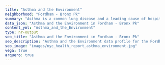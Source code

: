 ```yaml
---
title: "Asthma and the Environment"
neighborhood: "Fordham - Bronx Pk"
summary: "Asthma is a common lung disease and a leading cause of hospitalizations for children under 15 years old. This report provides a summary of asthma indicators by neighborhood. It also describes housing and neighborhood characteristics that can make asthma worse."
data_json: "Asthma and the Environment in Fordham - Bronx Pk"
content_yml: "Asthma_and_the_Environment"
type: nr-output
seo_title: "Asthma and the Environment in Fordham - Bronx Pk"
seo_description: "Asthma and the Environment data profile for the Fordham - Bronx Pk neighborhood of NYC."
seo_image: "images/nyc_health_report_asthma_environment.jpg"
vega: true
arquero: true
---
```


